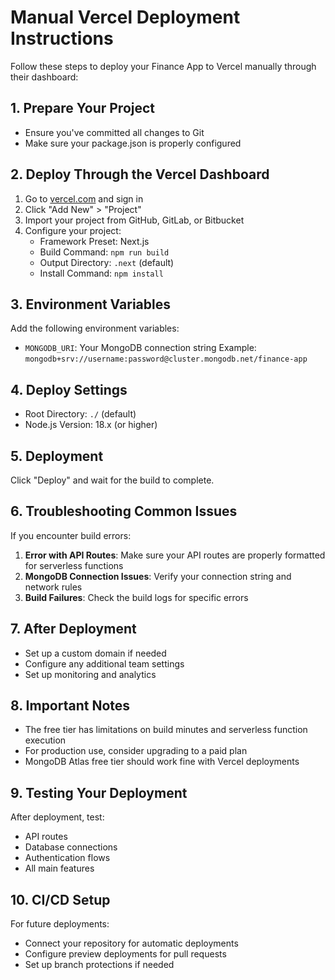 # Manual Vercel Deployment Instructions

Follow these steps to deploy your Finance App to Vercel manually through their dashboard:

## 1. Prepare Your Project

- Ensure you've committed all changes to Git
- Make sure your package.json is properly configured

## 2. Deploy Through the Vercel Dashboard

1. Go to [vercel.com](https://vercel.com) and sign in
2. Click "Add New" > "Project"
3. Import your project from GitHub, GitLab, or Bitbucket
4. Configure your project:
   - Framework Preset: Next.js
   - Build Command: `npm run build`
   - Output Directory: `.next` (default)
   - Install Command: `npm install`

## 3. Environment Variables

Add the following environment variables:

- `MONGODB_URI`: Your MongoDB connection string
  Example: `mongodb+srv://username:password@cluster.mongodb.net/finance-app`

## 4. Deploy Settings

- Root Directory: `./` (default)
- Node.js Version: 18.x (or higher)

## 5. Deployment

Click "Deploy" and wait for the build to complete.

## 6. Troubleshooting Common Issues

If you encounter build errors:

1. **Error with API Routes**: Make sure your API routes are properly formatted for serverless functions
2. **MongoDB Connection Issues**: Verify your connection string and network rules
3. **Build Failures**: Check the build logs for specific errors

## 7. After Deployment

- Set up a custom domain if needed
- Configure any additional team settings
- Set up monitoring and analytics

## 8. Important Notes

- The free tier has limitations on build minutes and serverless function execution
- For production use, consider upgrading to a paid plan
- MongoDB Atlas free tier should work fine with Vercel deployments

## 9. Testing Your Deployment

After deployment, test:
- API routes
- Database connections
- Authentication flows
- All main features

## 10. CI/CD Setup

For future deployments:
- Connect your repository for automatic deployments
- Configure preview deployments for pull requests
- Set up branch protections if needed 